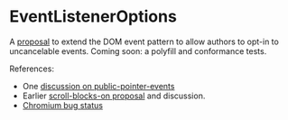 # EventListenerOptions
A [proposal](http://rbyers.github.io/EventListenerOptions/EventListenerOptions.html) to extend the DOM event pattern to allow authors to opt-in to uncancelable events.  Coming soon: a polyfill and conformance tests.

References:
 * One [discussion on public-pointer-events](https://lists.w3.org/Archives/Public/public-pointer-events/2015AprJun/0042.html)
 * Earlier [scroll-blocks-on proposal](https://docs.google.com/document/d/1aOQRw76C0enLBd0mCG_-IM6bso7DxXwvqTiRWgNdTn8/edit#heading=h.wi06xpj70hhd) and discussion.
 * [Chromium bug status](https://code.google.com/p/chromium/issues/detail?id=489802)
